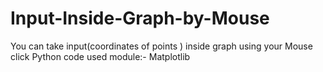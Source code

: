 # Input-Inside-Graph-by-Mouse
You can take input(coordinates of points ) inside graph using your Mouse click 
Python code
used module:- Matplotlib
